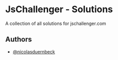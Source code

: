 # JsChallenger - Solutions

A collection of all solutions for jschallenger.com

## Authors

- [@nicolasduernbeck](https://www.github.com/nicolasduernbeck)

